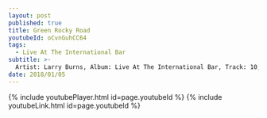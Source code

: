 ```yaml
---
layout: post
published: true
title: Green Rocky Road
youtubeId: oCvnGuhCC64
tags:
  - Live At The International Bar
subtitle: >-
  Artist: Larry Burns, Album: Live At The International Bar, Track: 10, Title: Green Rocky Road.
date: 2018/01/05
---
```

{% include youtubePlayer.html id=page.youtubeId %}
{% include youtubeLink.html id=page.youtubeId %}